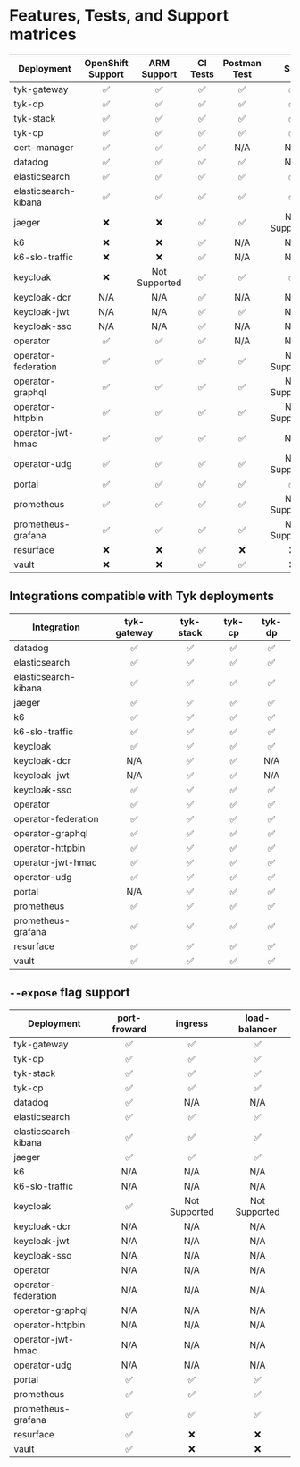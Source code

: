 # Features, Tests, and Support matrices

| Deployment           | OpenShift Support  |    ARM Support     |      CI Tests      |    Postman Test    |        SSL         |
|----------------------|:------------------:|:------------------:|:------------------:|:------------------:|:------------------:|
| tyk-gateway          | :white_check_mark: | :white_check_mark: | :white_check_mark: | :white_check_mark: | :white_check_mark: |
| tyk-dp               | :white_check_mark: | :white_check_mark: | :white_check_mark: | :white_check_mark: | :white_check_mark: |
| tyk-stack            | :white_check_mark: | :white_check_mark: | :white_check_mark: | :white_check_mark: | :white_check_mark: |
| tyk-cp               | :white_check_mark: | :white_check_mark: | :white_check_mark: | :white_check_mark: | :white_check_mark: |
| cert-manager         | :white_check_mark: | :white_check_mark: | :white_check_mark: |        N/A         |        N/A         |
| datadog              | :white_check_mark: | :white_check_mark: | :white_check_mark: | :white_check_mark: |        N/A         |
| elasticsearch        | :white_check_mark: | :white_check_mark: | :white_check_mark: | :white_check_mark: | :white_check_mark: |
| elasticsearch-kibana | :white_check_mark: | :white_check_mark: | :white_check_mark: | :white_check_mark: | :white_check_mark: |
| jaeger               |        :x:         |        :x:         | :white_check_mark: | :white_check_mark: |   Not Supported    |
| k6                   |        :x:         |        :x:         | :white_check_mark: |        N/A         |        N/A         |
| k6-slo-traffic       |        :x:         |        :x:         | :white_check_mark: |        N/A         |        N/A         |
| keycloak             |        :x:         |   Not Supported    | :white_check_mark: | :white_check_mark: | :white_check_mark: |
| keycloak-dcr         |        N/A         |        N/A         | :white_check_mark: |        N/A         |        N/A         |
| keycloak-jwt         |        N/A         |        N/A         | :white_check_mark: | :white_check_mark: |        N/A         |
| keycloak-sso         |        N/A         |        N/A         | :white_check_mark: |        N/A         |        N/A         |
| operator             | :white_check_mark: | :white_check_mark: | :white_check_mark: |        N/A         |        N/A         |
| operator-federation  | :white_check_mark: | :white_check_mark: | :white_check_mark: | :white_check_mark: |   Not Supported    |
| operator-graphql     | :white_check_mark: | :white_check_mark: | :white_check_mark: | :white_check_mark: |   Not Supported    |
| operator-httpbin     | :white_check_mark: | :white_check_mark: | :white_check_mark: | :white_check_mark: |   Not Supported    |
| operator-jwt-hmac    | :white_check_mark: | :white_check_mark: | :white_check_mark: | :white_check_mark: |        N/A         |
| operator-udg         | :white_check_mark: | :white_check_mark: | :white_check_mark: | :white_check_mark: |   Not Supported    |
| portal               | :white_check_mark: | :white_check_mark: | :white_check_mark: | :white_check_mark: | :white_check_mark: |
| prometheus           | :white_check_mark: | :white_check_mark: | :white_check_mark: | :white_check_mark: |   Not Supported    |
| prometheus-grafana   | :white_check_mark: | :white_check_mark: | :white_check_mark: | :white_check_mark: |   Not Supported    |
| resurface            |        :x:         |        :x:         | :white_check_mark: |        :x:         |        :x:         |
| vault                |        :x:         |        :x:         | :white_check_mark: | :white_check_mark: |        :x:         |


## Integrations compatible with Tyk deployments
| Integration          |    tyk-gateway     |     tyk-stack      |       tyk-cp       |       tyk-dp       |
|----------------------|:------------------:|:------------------:|:------------------:|:------------------:|
| datadog              | :white_check_mark: | :white_check_mark: | :white_check_mark: | :white_check_mark: |
| elasticsearch        | :white_check_mark: | :white_check_mark: | :white_check_mark: | :white_check_mark: |
| elasticsearch-kibana | :white_check_mark: | :white_check_mark: | :white_check_mark: | :white_check_mark: |
| jaeger               | :white_check_mark: | :white_check_mark: | :white_check_mark: | :white_check_mark: |
| k6                   | :white_check_mark: | :white_check_mark: | :white_check_mark: | :white_check_mark: |
| k6-slo-traffic       | :white_check_mark: | :white_check_mark: | :white_check_mark: | :white_check_mark: |
| keycloak             | :white_check_mark: | :white_check_mark: | :white_check_mark: | :white_check_mark: |
| keycloak-dcr         |        N/A         | :white_check_mark: | :white_check_mark: |        N/A         |
| keycloak-jwt         |        N/A         | :white_check_mark: | :white_check_mark: |        N/A         |
| keycloak-sso         | :white_check_mark: | :white_check_mark: | :white_check_mark: | :white_check_mark: |
| operator             | :white_check_mark: | :white_check_mark: | :white_check_mark: | :white_check_mark: |
| operator-federation  | :white_check_mark: | :white_check_mark: | :white_check_mark: | :white_check_mark: |
| operator-graphql     | :white_check_mark: | :white_check_mark: | :white_check_mark: | :white_check_mark: |
| operator-httpbin     | :white_check_mark: | :white_check_mark: | :white_check_mark: | :white_check_mark: |
| operator-jwt-hmac    | :white_check_mark: | :white_check_mark: | :white_check_mark: | :white_check_mark: |
| operator-udg         | :white_check_mark: | :white_check_mark: | :white_check_mark: | :white_check_mark: |
| portal               |        N/A         | :white_check_mark: | :white_check_mark: | :white_check_mark: |
| prometheus           | :white_check_mark: | :white_check_mark: | :white_check_mark: | :white_check_mark: |
| prometheus-grafana   | :white_check_mark: | :white_check_mark: | :white_check_mark: | :white_check_mark: |
| resurface            | :white_check_mark: | :white_check_mark: | :white_check_mark: | :white_check_mark: |
| vault                | :white_check_mark: | :white_check_mark: | :white_check_mark: | :white_check_mark: |

## `--expose` flag support
| Deployment           |    port-froward    |      ingress       |   load-balancer    |
|----------------------|:------------------:|:------------------:|:------------------:|
| tyk-gateway          | :white_check_mark: | :white_check_mark: | :white_check_mark: |
| tyk-dp               | :white_check_mark: | :white_check_mark: | :white_check_mark: |
| tyk-stack            | :white_check_mark: | :white_check_mark: | :white_check_mark: |
| tyk-cp               | :white_check_mark: | :white_check_mark: | :white_check_mark: |
| datadog              | :white_check_mark: |        N/A         |        N/A         |
| elasticsearch        | :white_check_mark: | :white_check_mark: | :white_check_mark: |
| elasticsearch-kibana | :white_check_mark: | :white_check_mark: | :white_check_mark: |
| jaeger               | :white_check_mark: | :white_check_mark: | :white_check_mark: |
| k6                   |        N/A         |        N/A         |        N/A         |
| k6-slo-traffic       |        N/A         |        N/A         |        N/A         |
| keycloak             | :white_check_mark: |   Not Supported    |   Not Supported    |
| keycloak-dcr         |        N/A         |        N/A         |        N/A         |
| keycloak-jwt         |        N/A         |        N/A         |        N/A         |
| keycloak-sso         |        N/A         |        N/A         |        N/A         |
| operator             |        N/A         |        N/A         |        N/A         |
| operator-federation  |        N/A         |        N/A         |        N/A         |
| operator-graphql     |        N/A         |        N/A         |        N/A         |
| operator-httpbin     |        N/A         |        N/A         |        N/A         |
| operator-jwt-hmac    |        N/A         |        N/A         |        N/A         |
| operator-udg         |        N/A         |        N/A         |        N/A         |
| portal               | :white_check_mark: | :white_check_mark: | :white_check_mark: |
| prometheus           | :white_check_mark: | :white_check_mark: | :white_check_mark: |
| prometheus-grafana   | :white_check_mark: | :white_check_mark: | :white_check_mark: |
| resurface            | :white_check_mark: |        :x:         |        :x:         |
| vault                | :white_check_mark: |        :x:         |        :x:         |
